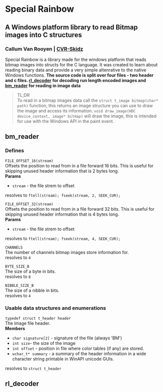 # Special Rainbow
## A Windows platform library to read Bitmap images into C structures
### Callum Van Rooyen | [CVR-Skidz](https://github.com/cvr-skidz)

Special Rainbow is a library made for the windows platform that reads bitmap images into structs for the C language.
It was created to learn about reading binary data and provide a very simple altenrative to the native Windows functions.
**The source code is split over four files - two header and c files. [rl_decoder](#rl_decoder) for decoding run length encoded images and [bm_reader](#bm_reader) for reading in image data**

> TL;DR <br>
To read in a bitmap images data call the `struct t_image bitmap(char* path)` function, this returns an image structure you can use to draw the image and access its information. `void draw_image(HDC device_context, image* bitmap)` will draw the image, this is intended for use with the Windows API in the paint event.

## bm_reader

### Defines
`FILE_OFFSET_16(stream)` <br>
Offsets the position to read from in a file forward 16 bits.
This is useful for skipping unused header information that is 2 bytes long. <br>
**Params**
+ `stream` - the file strem to offset <br>

resolves to `ftell(stream); fseek(stream, 2, SEEK_CUR);`

`FILE_OFFSET_32(stream)` <br>
Offsets the position to read from in a file forward 32 bits.
This is useful for skipping unused header information that is 4 bytes long. <br>
**Params**
+ `stream` - the file strem to offset <br>

resolves to `ftell(stream); fseek(stream, 4, SEEK_CUR);`

`CHANNELS` <br>
The number of channels bitmap images store information for. <br>
resolves to `4`

`BYTE_SIZE_B` <br>
The size of a byte in bits. <br>
resolves to `8`

`NIBBLE_SIZE_B` <br>
The size of a nibble in bits. <br>
resolves to `4`

### Usable data structures and enumerations

`typedef struct t_header header`<br>
The image file header.<br>
**Members**
+ `char signature[2]` - signature of the file (always 'BM')
+ `int size`- the size of the image
+ `int offset` - position in file where color tables (if any) are stored.
+ `wchar_t* summary` - a summary of the header information in  a wide character string printable in WinAPI unicode GUIs.

resolves to `struct t_header` 


## rl_decoder

